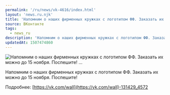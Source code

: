 ```yaml
---
permalink: '/ru/news/vk-4616/index.html'
layout: 'news.ru.njk'
title: 'Напомним о наших фирменных кружках с логотипом ФФ. Заказать их можно до 15 ноября. Поспешите!  …'
source: ВКонтакте
tags:
  - news_ru
description: 'Напомним о наших фирменных кружках с логотипом ФФ. Заказать их можно до 15 ноября. Поспешите!  …'
updatedAt: 1507474860
---
```

![Напомним о наших фирменных кружках с логотипом ФФ. Заказать их можно до 15 ноября. Поспешите!  …](https://sun9-43.userapi.com/impf/c841038/v841038788/27263/7Gf1O7Rd5wI.jpg?size=1000x1000&quality=96&proxy=1&sign=b3ade90a4a835bc3e0bf93ef716069c0&c_uniq_tag=HNg3-ddRLvSZ8VQCV6wacGmsAzYxLzz1hNIs_pNvksg&type=album)

Напомним о наших фирменных кружках с логотипом ФФ. Заказать их можно до 15 ноября. Поспешите!

Подробнее: [https://vk.com/wall](https://vk.com/wall)-131429_4572
